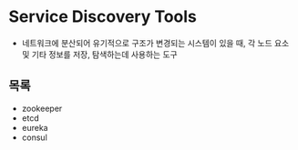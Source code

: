 # Service Discovery Tools

- 네트워크에 분산되어 유기적으로 구조가 변경되는 시스템이 있을 때, 각 노드 요소 및 기타 정보를 저장, 탐색하는데 사용하는 도구

## 목록
- zookeeper
- etcd
- eureka
- consul